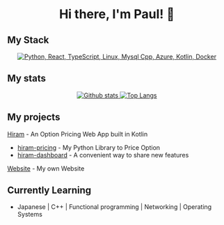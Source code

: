 <h1 align="center">Hi there, I'm Paul! 👋</h1>

## My Stack
<p align="center">
  <a href="#">
    <img src="https://skillicons.dev/icons?i=python,react,typescript,linux,mysql,cpp,azure,kotlin,docker" alt="Python, React, TypeScript, Linux, Mysql Cpp, Azure, Kotlin, Docker">
  </a>
</p>

## My stats
<p align="center">
  <a href="#">
    <img src="https://github-readme-stats.vercel.app/api?username=paulbqnt&theme=onedark&show_icons=true&hide_rank=true&custom_title=Stats&count_private=true&hide_border=true&hide=issues&line_height=24&bg_color=0d1117" alt="Github stats" />
    <img src="https://github-readme-stats.vercel.app/api/top-langs/?username=paulbqnt&layout=compact&theme=onedark&count_private=true&hide_border=true&bg_color=0d1117" alt="Top Langs">
  </a>
</p>

## My projects

[Hiram](https://github.com/paulbqnt/hiram) - An Option Pricing Web App built in Kotlin
- [hiram-pricing](https://github.com/paulbqnt/hiram-pricing) - My Python Library to Price Option
- [hiram-dashboard](https://github.com/paulbqnt/hiram-dashboard) - A convenient way to share new features
  
[Website](https://paulboquant.com/) - My own Website

## Currently Learning

- Japanese | C++ | Functional programming | Networking | Operating Systems

